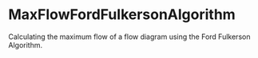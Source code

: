 # MaxFlowFordFulkersonAlgorithm
Calculating the maximum flow of a flow diagram using the Ford Fulkerson Algorithm.
